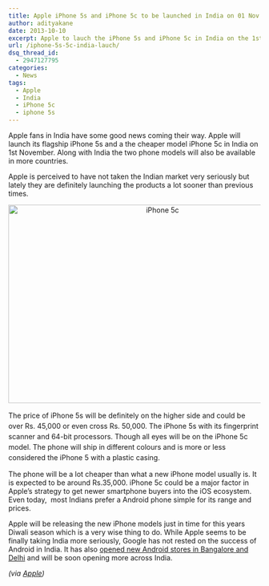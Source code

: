 ```yaml
---
title: Apple iPhone 5s and iPhone 5c to be launched in India on 01 Nov
author: adityakane
date: 2013-10-10
excerpt: Apple to lauch the iPhone 5s and iPhone 5c in India on the 1st of November. The availability before Diwali will possibly give iPhone sales a boost in India.
url: /iphone-5s-5c-india-lauch/
dsq_thread_id:
  - 2947127795
categories:
  - News
tags:
  - Apple
  - India
  - iPhone 5c
  - iphone 5s
---
```

Apple fans in India have some good news coming their way. Apple will launch its flagship iPhone 5s and a the cheaper model iPhone 5c in India on 1st November. Along with India the two phone models will also be available in more countries.

Apple is perceived to have not taken the Indian market very seriously but lately they are definitely launching the products a lot sooner than previous times.

<p style="text-align: center;">
  <a href="http://cdn.devilsworkshop.org/files/2013/09/iPhone-4c.png"><img class="aligncenter size-full  wp-image-78053" title="iPhone 5c" alt="iPhone 5c" src="http://cdn.devilsworkshop.org/files/2013/09/iPhone-4c.png" width="600" height="396" /></a>
</p>

<span style="font-size: 14px; line-height: 1.5;">The price of iPhone 5s will be definitely on the higher side and could be over Rs. 45,000 or even cross Rs. 50,000. The iPhone 5s with its fingerprint scanner and 64-bit processors. Though all eyes will be on the iPhone 5c model. The phone will ship in different colours and is more or less considered the iPhone 5 with a plastic casing.</span>

The phone will be a lot cheaper than what a new iPhone model usually is. It is expected to be around Rs.35,000. iPhone 5c could be a major factor in Apple&#8217;s strategy to get newer smartphone buyers into the iOS ecosystem. Even today,  most Indians prefer a Android phone simple for its range and prices.

Apple will be releasing the new iPhone models just in time for this years Diwali season which is a very wise thing to do. While Apple seems to be finally taking India more seriously, Google has not rested on the success of Android in India. It has also [opened new Android stores in Bangalore and Delhi][1] and will be soon opening more across India.

*(via <a href="http://www.apple.com/pr/library/2013/10/09iPhone-5s-iPhone-5c-Arrive-in-Italy-Russia-Spain-More-Than-25-Countries-on-Friday-October-25.html" onclick="_gaq.push(['_trackEvent', 'outbound-article', 'http://www.apple.com/pr/library/2013/10/09iPhone-5s-iPhone-5c-Arrive-in-Italy-Russia-Spain-More-Than-25-Countries-on-Friday-October-25.html', 'Apple']);" >Apple</a>)*

 [1]: http://devilsworkshop.org/news/google-opens-android-retail-stores-india-partnering-spice/78033/
